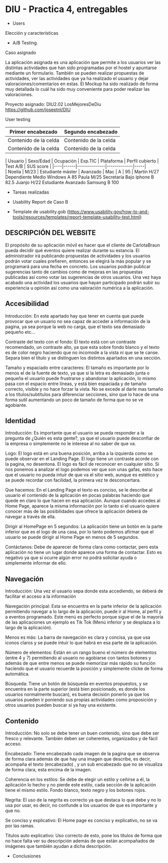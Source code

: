 # DIU - Practica 4, entregables


* Users 

Elección y características

* A/B Testing. 

Caso asignado

La aplicación asignada es una aplicación que permite a los usuarios ver las distintas actividades que han sido programadas por el hostel y apuntarse mediante un formulario. También se pueden realizar propuestas de actividades, ver las actividades que ya ha realizado el usuario y dejar valoraciones/comentarios en estas. El Mockup ha sido realizado de forma muy detallada lo cuál ha sido muy conveniente para poder realizar las valoraciones.

Proyecto asignado: DIU2.02 LosMejoresDeDiu https://github.com/joseptnl/DIU

User testing

| Primer encabezado | Segundo encabezado |
| ------------- | ------------- |
| Contenido de la celda  | Contenido de la celda  |
| Contenido de la celda  | Contenido de la celda  |

| Usuario | Sexo/Edad | Ocupación | Exp.TIC | Plataforma | Perfil cubierto | Test A/B | SUS score |
|----|------|--------------|-------------|-----|					
| Noelia | M/23	| Estudiante máster | Avanzado | Mac | A | 95 |
Martín	H/27	Dependiente	Medio	Windows		A	85
Paula	M/25	Secretaría	Bajo	Iphone		B	82.5
Juanjo	H/22	Estudiante	Avanzado	Samsung		B	100




* Tareas realizadas 


* Usability Report de Caso B
* Template de usability.gob (https://www.usability.gov/how-to-and-tools/resources/templates/report-template-usability-test.html) 

DESCRIPCIÓN DEL WEBSITE
-----------------------------------

El propósito de su aplicación móvil es hacer que el cliente de CarlotaBraun pueda decidir qué eventos quiere realizar durante su estancia. El administrador irá publicando propuestas de actividades y los usuarios podrán votar cuales prefieren, entonces se elegirá la más popular y se programará para una fecha en concreto. Los usuarios podrán publicar sugerencias tanto de cambios como de mejoras en las propuestas publicadas así como votar las sugerencias de otros usuarios. Una vez haya acabado una actividad los usuarios que hayan participado podrán subir su experiencia u opinión así como una valoración numérica a la aplicación.

Accesibilidad
-----------------------------------

Introducción:  En este apartado hay que tener en cuenta que puede provocar que un usuario no sea capaz de acceder a información de la pagina, ya sea porque la web no carga, que el texto sea demasiado pequeño etc…

Contraste del texto con el fondo: 
	El texto está con un contraste recomendado, un contraste alto, ya que esta sobre fondo blanco y el texto es de color negro haciendo que no incomode a la vista ni que se te canse. Separa bien el titulo y se distinguen los distintos apartados en una sección. 

Tamaño y espaciado entre caracteres: 
	El tamaño es importante por lo menos el de la fuente de texto, ya que si la letra es demasiado junta o pequeña el usuario puede frustrarse  y abandonar la aplicación, lo mismo pasa con el espacio entre líneas, y está bien espaciada y de tamaño correcto, visible y no hace forzar la vista.  No se excede al darle mas tamaño a los títulos/subtítulos para diferenciar secciones, sino que lo hace de una forma sutil aumentando un poco de tamaño de forma que no se ve agobiante. 

Identidad
-----------------------------------

Introducción: Es importante que el usuario se pueda responder a la pregunta de ¿Quién es esta gente?, ya que el usuario puede desconfiar de la empresa o simplemente no le interese al no saber de que va.

Logo: 
	El logo está en una buena posición, arriba a la izquierda como se puede observar en el Landing Page.
El logo tiene un contraste acorde con la pagina, no desentona. El logo es fácil de reconocer en cualquier sitio.  Si nos ponemos a analizar el logo podemos ver que son unas gafas, esto hace que el usuario no pueda intuir de que va el sitio web, aunque es estético y se puede recordar con facilidad, la primera vez  te desconcertara. 

Que hacemos: 
	En el Landing Page el texto es conciso, se le describe al usuario el contenido de la aplicación en pocas palabras haciendo que quede en claro lo que hacen en esa aplicación. Aunque cuando accedes al Home Page, aparece la misma información por lo tanto si el usuario quiere conocer más de las posibilidades que ofrece la aplicación deberá de navegar a través de ella.

Dirigir al HomePage en 5 segundos: 
	La aplicación tiene un botón en la parte inferior que es el logo de una casa, por lo tanto podemos afirmar que el usuario se puede dirigir al Home Page en menos de 5 segundos.

Contáctanos: 
	Debe de aparecer de forma clara como contactar, pero esta aplicación no tiene un lugar donde aparece una forma de contactar. Esto es negativo ya que si ocurre algún error no podrá solicitar ayuda o simplemente informar de ello. 

Navegación
-----------------------------------

Introducción: Una vez  el usuario sepa donde esta accediendo, se deberá de facilitar el acceso a la información 

Navegación principal: 
Esta se encuentra en la parte inferior de la aplicación permitiendo navegar a lo largo de la aplicación, puede ir al Home, al perfil y a eventos programado. Este menú es perfecto porque sigue el de la mayoría de las aplicaciones un ejemplo es Tik Tok (Menú inferior y se desplaza a lo largo de la aplicación). 

Menos es más: 
	La barra de navegación es clara y concisa, ya que usa iconos claros y se puede intuir lo que habrá en esa parte de la aplicación.

Número de elementos: 
	Están en un rango bueno el número de elementos (entre 4 y 7) permitiendo al usuario no agobiarse con tantos botones y además de que entre menos se puede memorizar más rápido su función haciendo que el usuario recuerde la posición y simplemente clicke de forma automática. 

Búsqueda: 
	Tiene un botón de búsqueda en eventos propuestos, y se encuentra en la parte superior (está bien posicionado, es donde los usuarios normalmente buscan), es buena decisión ponerlo ya que los usuarios pueden ir poniendo sus propias actividades como proposición y otros usuarios pueden buscar si ya hay una existente.

Contenido
-----------------------------------

Introducción: No solo se debe tener un buen contenido, sino que debe ser fresco y relevante. También deben ser coherentes, organizados y de fácil acceso.

Encabezado:
	Tiene encabezado cada imagen de la pagina que se observa de forma clara además de que hay una imagen que describe, es decir, acompaña el texto (encabezado) , y un sub encabezado que no se visualiza de forma clara, esta encima de la imagen.

Coherencia en los estilos: 
	Se debe de elegir un estilo y ceñirse a él, la aplicación lo hecho y no pierde este estilo, cada sección de la aplicación tiene el mismo estilo. Fondo blanco, texto negro y los botones rojos.

Negrita:
 	El uso de la negrita es correcto ya que destaca lo que debe y no lo usa por usar, es decir, no confunde a los usuarios de que es importante y que no.

Se conciso y explicativo: 
	El Home page es conciso y explicativo, no se va por las ramas.

Títulos auto explicativo:
	Uso correcto de esto, pone los títulos de forma que no hace falta ver su descripción además de que están acompañados de imágenes que también ayudan a dicha descripción. 


* Conclusiones
